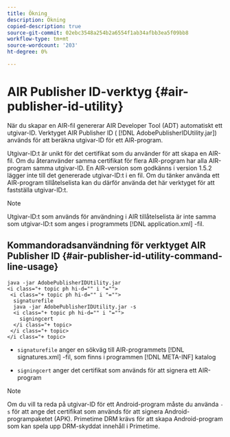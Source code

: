 ```yaml
---
title: Ökning
description: Ökning
copied-description: true
source-git-commit: 02ebc3548a254b2a6554f1ab34afbb3ea5f09bb8
workflow-type: tm+mt
source-wordcount: '203'
ht-degree: 0%

---
```


# AIR Publisher ID-verktyg {#air-publisher-id-utility}

När du skapar en AIR-fil genererar AIR Developer Tool (ADT) automatiskt ett utgivar-ID. Verktyget AIR Publisher ID ( [!DNL AdobePublisherIDUtility.jar]) används för att beräkna utgivar-ID för ett AIR-program.

Utgivar-ID:t är unikt för det certifikat som du använder för att skapa en AIR-fil. Om du återanvänder samma certifikat för flera AIR-program har alla AIR-program samma utgivar-ID. En AIR-version som godkänns i version 1.5.2 lägger inte till det genererade utgivar-ID:t i en fil. Om du tänker använda ett AIR-program tillåtelselista kan du därför använda det här verktyget för att fastställa utgivar-ID:t.

>[!NOTE]
>
>Utgivar-ID:t som används för användning i AIR tillåtelselista är inte samma som utgivar-ID:t som anges i programmets [!DNL application.xml] -fil.

## Kommandoradsanvändning för verktyget AIR Publisher ID {#air-publisher-id-utility-command-line-usage}

```
java -jar AdobePublisherIDUtility.jar 
<i class="+ topic ph hi-d="" i "="">
 <i class="+ topic ph hi-d="" i "="">
  signaturefile 
  java -jar AdobePublisherIDUtility.jar -s 
  <i class="+ topic ph hi-d="" i "="">
    signingcert
  </i class="+ topic>
 </i class="+ topic>
</i class="+ topic>
```

* `signaturefile` anger en sökväg till AIR-programmets [!DNL signatures.xml] -fil, som finns i programmen [!DNL META-INF] katalog

* `signingcert` anger det certifikat som används för att signera ett AIR-program

>[!NOTE]
>
>Om du vill ta reda på utgivar-ID för ett Android-program måste du använda `-s` för att ange det certifikat som används för att signera Android-programpaketet (APK). Primetime DRM krävs för att skapa Android-program som kan spela upp DRM-skyddat innehåll i Primetime.

